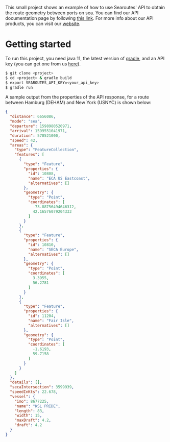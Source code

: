 This small project shows an example of how to use Searoutes' API to obtain the route geometry between ports on sea. You can find our API documentation page by following [this link](https://developper.searoutes.com). For more info about our API products, you can visit our [website](https://discover.searoutes.com). 

# Getting started

To run this project, you need java 11, the latest version of [gradle](https://gradle.org/install/), and an API key (you can get one from us [here](https://searoutes.typeform.com/to/ZRAoy5)).

```sh
$ git clone <project>
$ cd <project> & gradle build 
$ export SEAROUTES_API_KEY=<your_api_key>
$ gradle run
```

A sample output from the properties of the API response, for a route between Hamburg (DEHAM) and New York (USNYC) is shown below:

```json
{
  "distance": 6656086,
  "mode": "sea",
  "departure": 1598980520971,
  "arrival": 1599551041971,
  "duration": 570521000,
  "speed": 42,
  "areas": {
    "type": "FeatureCollection",
    "features": [
      {
        "type": "Feature",
        "properties": {
          "id": 10808,
          "name": "ECA US Eastcoast",
          "alternatives": []
        },
        "geometry": {
          "type": "Point",
          "coordinates": [
            -73.88756494646312,
            42.16576079204333
          ]
        }
      },
      {
        "type": "Feature",
        "properties": {
          "id": 10810,
          "name": "SECA Europe",
          "alternatives": []
        },
        "geometry": {
          "type": "Point",
          "coordinates": [
            3.3955,
            56.2781
          ]
        }
      },
      {
        "type": "Feature",
        "properties": {
          "id": 11204,
          "name": "Fair Isle",
          "alternatives": []
        },
        "geometry": {
          "type": "Point",
          "coordinates": [
            -1.6193,
            59.7158
          ]
        }
      }
    ]
  },
  "details": [],
  "secaIntersection": 3599939,
  "speedInKts": 22.678,
  "vessel": {
    "imo": 8677225,
    "name": "KSL PRIDE",
    "length": 83,
    "width": 15,
    "maxDraft": 4.2,
    "draft": 4.2
  }
}
```
